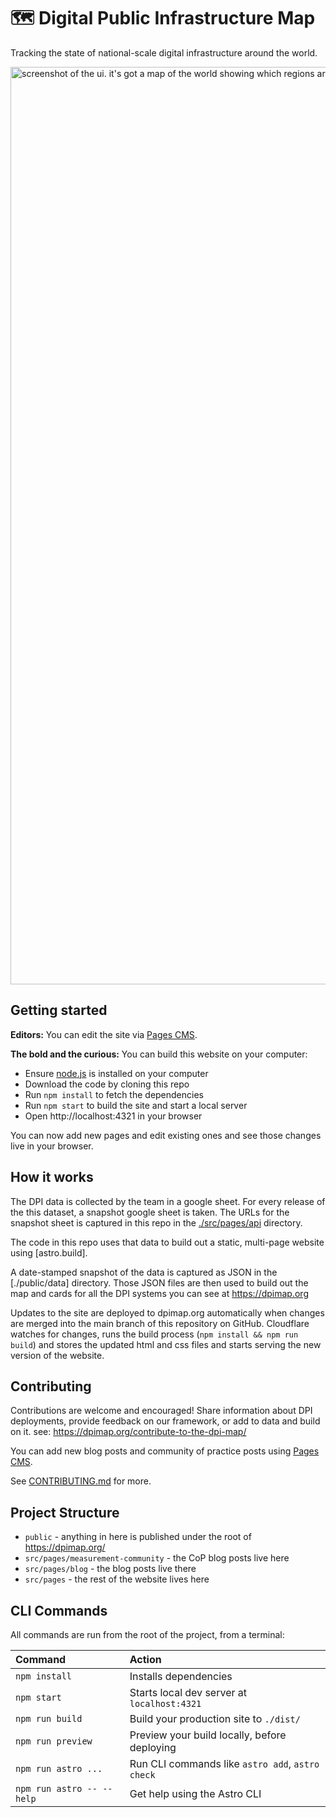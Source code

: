 # 🗺️ Digital Public Infrastructure Map

Tracking the state of national-scale digital infrastructure around the world. 

<img width="1468" alt="screenshot of the ui. it's got a map of the world showing which regions are running digital public infrastructure projects." src="https://github.com/user-attachments/assets/7398f03d-dd4b-4330-ae6a-265e21254f58" />

## Getting started

**Editors:** You can edit the site via [Pages CMS](https://pagescms.org/).

**The bold and the curious:** You can build this website on your computer:

- Ensure [node.js](https://nodejs.org) is installed on your computer
- Download the code by cloning this repo
- Run `npm install` to fetch the dependencies
- Run `npm start` to build the site and start a local server
- Open http://localhost:4321 in your browser

You can now add new pages and edit existing ones and see those changes live in your browser.

## How it works

The DPI data is collected by the team in a google sheet. For every release of the this dataset, a snapshot google sheet is taken. The URLs for the snapshot sheet is captured in this repo in the [./src/pages/api](./src/pages/api) directory. 

The code in this repo uses that data to build out a static, multi-page website using [astro.build].

A date-stamped snapshot of the data is captured as JSON in the [./public/data] directory. Those JSON files are then used to build out the map and cards for all the DPI systems you can see at https://dpimap.org

Updates to the site are deployed to dpimap.org automatically when changes are merged into the main branch of this repository on GitHub. Cloudflare watches for changes, runs the build process (`npm install && npm run build`) and stores the updated html and css files and starts serving the new version of the website.

## Contributing

Contributions are welcome and encouraged! Share information about DPI deployments, provide feedback on our framework, or add to data and build on it. see: https://dpimap.org/contribute-to-the-dpi-map/ 

You can add new blog posts and community of practice posts using [Pages CMS](https://pagescms.org/).

See [CONTRIBUTING.md](./CONTRIBUTING.md) for more.

## Project Structure

- `public` - anything in here is published under the root of https://dpimap.org/
- `src/pages/measurement-community` - the CoP blog posts live here
- `src/pages/blog` - the blog posts live there
- `src/pages` - the rest of the website lives here

## CLI Commands

All commands are run from the root of the project, from a terminal:

| Command                   | Action                                           |
| :------------------------ | :----------------------------------------------- |
| `npm install`             | Installs dependencies                            |
| `npm start`               | Starts local dev server at `localhost:4321`      |
| `npm run build`           | Build your production site to `./dist/`          |
| `npm run preview`         | Preview your build locally, before deploying     |
| `npm run astro ...`       | Run CLI commands like `astro add`, `astro check` |
| `npm run astro -- --help` | Get help using the Astro CLI                     |
